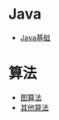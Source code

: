 # Java

+ [Java基础](notes/Java/Java基础.md)



# 算法

+ [图算法](notes/Algorithm/图算法.md)
+ [其他算法](notes/Algorithm/杂七杂八.md)



